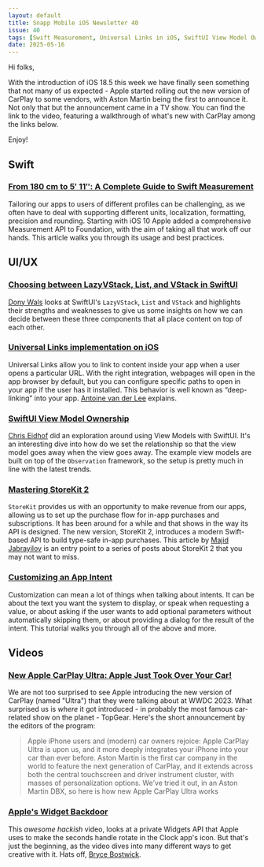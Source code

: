 ```yaml
---
layout: default
title: Snapp Mobile iOS Newsletter 40
issue: 40
tags: [Swift Measurement, Universal Links in iOS, SwiftUI View Model Ownership, StoreKit 2, AppIntent Customization, CarPlay Ultra, Widgets backdoor]
date: 2025-05-16
---
```


Hi folks,

With the introduction of iOS 18.5 this week we have finally seen something that not many of us expected - Apple started rolling out the new version of CarPlay to some vendors, with Aston Martin being the first to announce it. Not only that but the announcement came in a TV show. You can find the link to the video, featuring a walkthrough of what's new with CarPlay among the links below.

Enjoy!

## Swift

### [From 180 cm to 5′ 11″: A Complete Guide to Swift Measurement](https://fatbobman.com/en/posts/a-complete-guide-to-swift-measurement/)

Tailoring our apps to users of different profiles can be challenging, as we often have to deal with supporting different units, localization, formatting, precision and rounding. Starting with iOS 10 Apple added a comprehensive Measurement API to Foundation, with the aim of taking all that work off our hands. This article walks you through its usage and best practices.

## UI/UX

### [Choosing between LazyVStack, List, and VStack in SwiftUI](https://www.donnywals.com/choosing-between-lazyvstack-list-and-vstack-in-swiftui/)

[Dony Wals](https://mastodon.social/@donnywals@chaos.social) looks at SwiftUI's `LazyVStack`, `List` and `VStack` and highlights their strengths and weaknesses to give us some insights on how we can decide between these three components that all place content on top of each other.

### [Universal Links implementation on iOS](https://www.avanderlee.com/swiftui/universal-links-ios/)

Universal Links allow you to link to content inside your app when a user opens a particular URL. With the right integration, webpages will open in the app browser by default, but you can configure specific paths to open in your app if the user has it installed. This behavior is well known as “deep-linking” into your app. [Antoine van der Lee](https://bsky.app/profile/avanderlee.com) explains.

### [SwiftUI View Model Ownership](https://chris.eidhof.nl/post/swiftui-view-model/)

[Chris Eidhof](https://bsky.app/profile/eidhof.nl) did an exploration around using View Models with SwiftUI. It's an interesting dive into how do we set the relationship so that the view model goes away when the view goes away. The example view models are built on top of the `Observation` framework, so the setup is pretty much in line with the latest trends.

### [Mastering StoreKit 2](https://swiftwithmajid.com/2023/08/01/mastering-storekit2/)

`StoreKit` provides us with an opportunity to make revenue from our apps, allowing us to set up the purchase flow for in-app purchases and subscriptions. It has been around for a while and that shows in the way its API is designed. The new version, StoreKit 2, introduces a modern Swift-based API to build type-safe in-app purchases. This article by [Majid Jabrayilov](https://bsky.app/profile/mecid.bsky.social) is an entry point to a series of posts about StoreKit 2 that you may not want to miss.

### [Customizing an App Intent](https://www.createwithswift.com/customizing-an-app-intent/)

Customization can mean a lot of things when talking about intents. It can be about the text you want the system to display, or speak when requesting a value, or about asking if the user wants to add optional parameters without automatically skipping them, or about providing a dialog for the result of the intent. This tutorial walks you through all of the above and more.

## Videos

### [New Apple CarPlay Ultra: Apple Just Took Over Your Car!](https://www.youtube.com/watch?v=EQlLjVraA9g)

We are not too surprised to see Apple introducing the new version of CarPlay (named "Ultra") that they were talking about at WWDC 2023. What surprised us is _where_ it got introduced - in probably the most famous car-related show on the planet - TopGear. Here's the short announcement by the editors of the program:

> Apple iPhone users and (modern) car owners rejoice: Apple CarPlay Ultra is upon us, and it more deeply integrates your iPhone into your car than ever before. Aston Martin is the first car company in the world to feature the next generation of CarPlay, and it extends across both the central touchscreen and driver instrument cluster, with masses of personalization options. We’ve tried it out, in an Aston Martin DBX, so here is how new Apple CarPlay Ultra works

### [Apple's Widget Backdoor](https://www.youtube.com/watch?v=NdJ_y1c_j_I)

This _awesome hackish_ video, looks at a private Widgets API that Apple uses to make the seconds handle rotate in the Clock app's icon. But that's just the beginning, as the video dives into many different ways to get creative with it. Hats off, [Bryce Bostwick](https://bryce.co).
